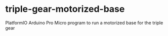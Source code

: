 # triple-gear-motorized-base
PlatformIO Arduino Pro Micro program to run a motorized base for the triple gear
